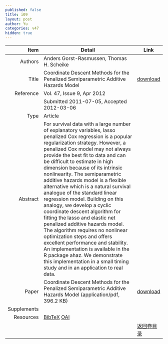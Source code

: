 ```yaml
---
published: false
title: i09
layout: post
author: Yu
categories: v47
hidden: true
---
```


| Item | Detail | Link |
|---:|---|---|
| Authors | Anders Gorst-Rasmussen, Thomas H. Scheike| |
| Title |Coordinate Descent Methods for the Penalized Semiparametric Additive Hazards Model | [download](http://www.jstatsoft.org/v47/i09/paper) |
| Reference |Vol. 47, Issue 9, Apr 2012 | |
| | Submitted 2011-07-05, Accepted 2012-03-06| | 
| Type | Article| |
| Abstract | For survival data with a large number of explanatory variables, lasso penalized Cox regression is a popular regularization strategy. However, a penalized Cox model may not always provide the best fit to data and can be difficult to estimate in high dimension because of its intrinsic nonlinearity. The semiparametric additive hazards model is a flexible alternative which is a natural survival analogue of the standard linear regression model. Building on this analogy, we develop a cyclic coordinate descent algorithm for fitting the lasso and elastic net penalized additive hazards model. The algorithm requires no nonlinear optimization steps and offers excellent performance and stability. An implementation is available in the R package ahaz. We demonstrate this implementation in a small timing study and in an application to real data.| |
| Paper | Coordinate Descent Methods for the Penalized Semiparametric Additive Hazards Model  (application/pdf, 396.2 KB)| [download](http://www.jstatsoft.org/v47/i09/paper) |
| Supplements | | |
| Resources | [BibTeX](http://www.jstatsoft.org/v47/i09/bibtex) [OAI](http://www.jstatsoft.org/oai?verb=GetRecord&identifier=oai.jstatsoft/v47/i09&prefix=oai_dc)| |
| |  | [返回卷目录]({{site.baseurl}}/volume/v47.html) |